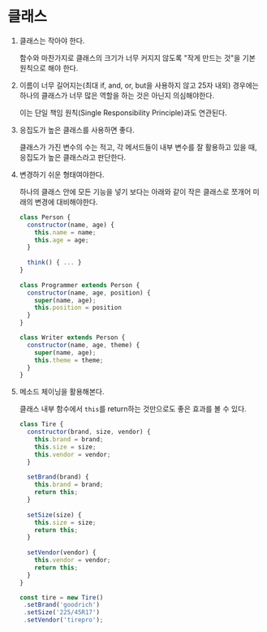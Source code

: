 # 클래스

1. 클래스는 작아야 한다.

   함수와 마찬가지로 클래스의 크기가 너무 커지지 않도록 "작게 만드는 것"을 기본 원칙으로 해야 한다.

2. 이름이 너무 길어지는(최대 if, and, or, but을 사용하지 않고 25자 내외) 경우에는 하나의 클래스가 너무 많은 역할을 하는 것은 아닌지 의심해야한다.

   이는 단일 책임 원칙(Single Responsibility Principle)과도 연관된다.

3. 응집도가 높은 클래스를 사용하면 좋다.

   클래스가 가진 변수의 수는 적고, 각 메서드들이 내부 변수를 잘 활용하고 있을 때, 응집도가 높은 클래스라고 판단한다.

4. 변경하기 쉬운 형태여야한다.

   하나의 클래스 안에 모든 기능을 넣기 보다는 아래와 같이 작은 클래스로 쪼개어 미래의 변경에 대비해야한다.

   ```js
   class Person {
     constructor(name, age) {
       this.name = name;
       this.age = age;
     }
     
     think() { ... }
   }
     
   class Programmer extends Person {
     constructor(name, age, position) {
       super(name, age);
       this.position = position
     }
   }
   
   class Writer extends Person {
     constructor(name, age, theme) {
       super(name, age);
       this.theme = theme;
     }
   }
   ```

5. 메소드 체이닝을 활용해본다.

   클래스 내부 함수에서 `this`를 return하는 것만으로도 좋은 효과를 볼 수 있다.

   ```javascript
   class Tire {
     constructor(brand, size, vendor) {
       this.brand = brand;
       this.size = size;
       this.vendor = vendor;
     }
     
     setBrand(brand) {
       this.brand = brand;
       return this;
     }
     
     setSize(size) {
       this.size = size;
       return this;
     }
     
     setVendor(vendor) {
       this.vendor = vendor;
       return this;
     }
   }
   
   const tire = new Tire()
   	.setBrand('goodrich')
   	.setSize('225/45R17')
   	.setVendor('tirepro');
   ```
